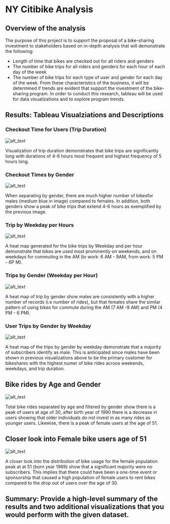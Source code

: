# NY Citibike Analysis 

## Overview of the analysis
The purpose of this project is to support the proposal of a bike-sharing investment to stakeholders based on in-depth analysis that will demonstrate the following: 
- Length of time that bikes are checked out for all riders and genders
- The number of bike trips for all riders and genders for each hour of each day of the week
- The number of bike trips for each type of user and gender for each day of the week.
From these characteristics of the business, it will be determined if trends are evident that support the investment of the bike-sharing program. In order to conduct this research, tableau will be used for data visualizations and to explore program trends. 

## Results: Tableau Visualziations and Descriptions
### Checkout Time for Users (Trip Duration)

![alt_text](https://github.com/NassimNatA/NY_Citibike/blob/main/Screen%20Shot%202021-01-09%20at%207.02.46%20PM.png)

Visualization of trip duration demonstrates that bike trips are significantly long with durations of 4-6 hours most frequent and highest frequency of 5 hours long. 

### Checkout Times by Gender 

![alt_text](https://github.com/NassimNatA/NY_Citibike/blob/main/Screen%20Shot%202021-01-09%20at%207.01.52%20PM.png)

When separating by gender, there are much higher number of bikesfor males (medium blue in image) compared to females. In addition, both genders show a peak of bike trips that extend 4-6 hours as exemplified by the previous image. 

### Trip by Weekday per Hours

![alt_text](https://github.com/NassimNatA/NY_Citibike/blob/main/Screen%20Shot%202021-01-09%20at%207.12.32%20PM.png)

A heat map generated for the bike trips by Weekday and per hour demonstrate that bikes are used most prominently on weekends, and on weekdays for commuting in the AM (to work: 6 AM - 9AM, from work: 5 PM - 6P M). 

### Trips by Gender (Weekday per Hour) 

![alt_text](https://github.com/NassimNatA/NY_Citibike/blob/main/Screen%20Shot%202021-01-09%20at%207.23.29%20PM.png)

A heat map of trip by gender show males are consistently with a higher number of records (i.e number of rides), but that females share the similar pattern of using bikes for commute during the AM (7 AM -9 AM) and PM (4 PM - 6 PM). 

### User Trips by Gender by Weekday 

![alt_text](https://github.com/NassimNatA/NY_Citibike/blob/main/Screen%20Shot%202021-01-09%20at%207.27.42%20PM.png)

A heat map of the trips by gender by weekday demonstrate that a majority of subscribers identify as male. This is anticipated since males have been shown in previous visualizations above to be the primary customer for bikeshares with the highest numer of bike rides acroos weekends, weekdays, and trip duration. 

## Bike rides by Age and Gender
![alt_text](https://github.com/NassimNatA/NY_Citibike/blob/main/Screen%20Shot%202021-01-09%20at%2011.23.33%20PM.png)

Total bike rides separated by age and filtered by gender show there is a peak of users at age of 30, after birth year of 1990 there is a decrease in users showing that older individuals do not invest in as many rides as younger users. Likewise, there is a peak of female users at the age of 51. 

## Closer look into Female bike users age of 51 
![alt_text](https://github.com/NassimNatA/NY_Citibike/blob/main/Screen%20Shot%202021-01-09%20at%2011.31.37%20PM.png)

A closer look into the distribution of bike usage for the female population peak at at 51 (born year 1969) show that a significant majority were no subscribers. This implies that there could have been a one-time event or sponsorship that caused a high population of female users to rent bikes compared to the drop out of users over the age of 30. 
## Summary: Provide a high-level summary of the results and two additional visualizations that you would perform with the given dataset.
